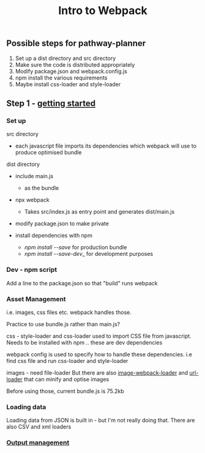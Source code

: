 ﻿---
backlinks:
- title: Roadmaps for web development
  url: /sense/Web-development/roadmaps.html
title: Intro to Webpack
---
## Possible steps for pathway-planner

1. Set up a dist directory and src directory
2. Make sure the code is distributed appropriately
3. Modify package.json and webpack.config.js
4. npm install the various requirements
5. Maybe install css-loader and style-loader

## Step 1 - [getting started](https://webpack.js.org/guides/getting-started/)

### Set up

src directory

- each javascript file imports its dependencies which webpack will use to produce optimised bundle

dist directory
- include main.js 
    - as the bundle

- npx webpack
  - Takes src/index.js as entry point and generates dist/main.js

- modify package.json to make private
- install dependencies with npm
    - _npm install --save_ for production bundle
    - _npm install --save-dev__ for development purposes

### Dev - npm script

Add a line to the package.json so that "build" runs webpack

### Asset Management

i.e. images, css files etc.  webpack handles those.  

Practice to use bundle.js rather than main.js?

css - style-loader and css-loader used to import CSS file from javascript.  Needs to be installed with npm .. these are dev dependencies

webpack config is used to specify how to handle these dependencies. i.e find css file and run css-loader and style-loader

images - need file-loader
But there are also [image-webpack-loader](https://github.com/tcoopman/image-webpack-loader) and [url-loader](https://webpack.js.org/loaders/url-loader/) that can minify and optise images

Before using those, current bundle.js is 75.2kb

### Loading data

Loading data from JSON is built in - but I'm not really doing that.  There are also CSV and xml loaders

### [Output management](https://webpack.js.org/guides/output-management/)